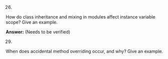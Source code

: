 26.

How do class inheritance and mixing in modules affect instance variable scope? Give an example.

**Answer:** (Needs to be verified)

29.
When does accidental method overriding occur, and why? Give an example.
